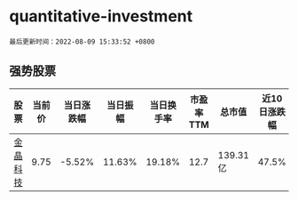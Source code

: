 # quantitative-investment

`最后更新时间：2022-08-09 15:33:52 +0800`

## 强势股票

|股票|当前价|当日涨跌幅|当日振幅|当日换手率|市盈率TTM|总市值|近10日涨跌幅|
|----|----|----|----|----|----|----|----|
|[金晶科技](https://xueqiu.com/S/SH600586)|9.75|-5.52%|11.63%|19.18%|12.7|139.31亿|47.5%|
